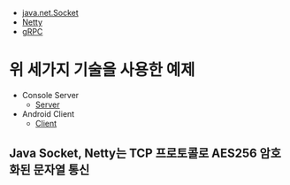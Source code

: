 - [java.net.Socket](https://docs.oracle.com/javase/8/docs/api/java/net/Socket.html?is-external=true)
- [Netty](https://netty.io/)
- [gRPC](https://grpc.io/)

# 위 세가지 기술을 사용한 예제

- Console Server
  - [Server](/protobuf-server)
- Android Client
  - [Client](/protobuf-client)
  
 ## Java Socket, Netty는 TCP 프로토콜로 AES256 암호화된 문자열 통신
